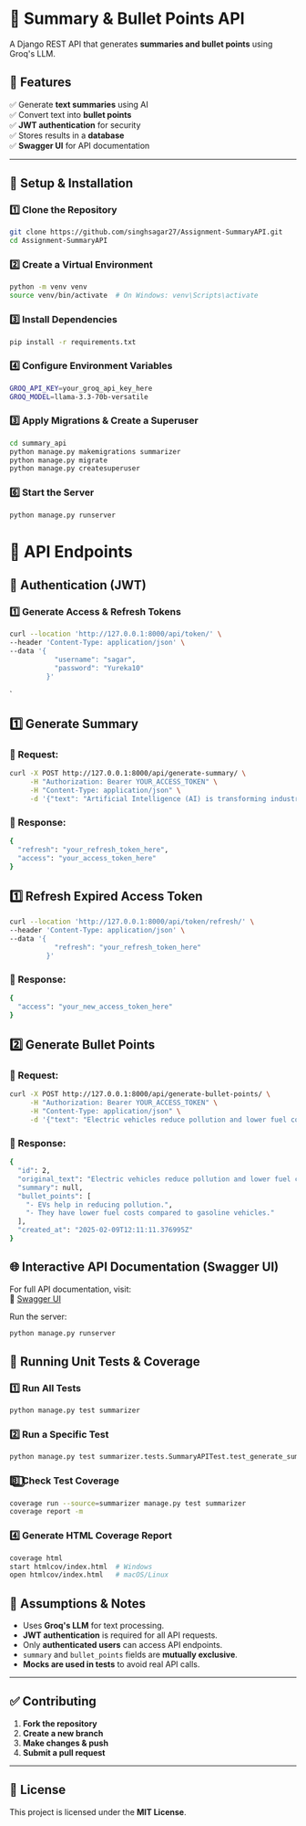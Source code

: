 # 🚀 Summary & Bullet Points API  

A Django REST API that generates **summaries and bullet points** using Groq's LLM.  

## 📌 Features  
✅ Generate **text summaries** using AI  
✅ Convert text into **bullet points**  
✅ **JWT authentication** for security  
✅ Stores results in a **database**  
✅ **Swagger UI** for API documentation  

---

## 🔧 **Setup & Installation**  

### 1️⃣ Clone the Repository  
```sh
git clone https://github.com/singhsagar27/Assignment-SummaryAPI.git
cd Assignment-SummaryAPI
```

### 2️⃣ Create a Virtual Environment
```sh
python -m venv venv
source venv/bin/activate  # On Windows: venv\Scripts\activate
```

### 3️⃣ Install Dependencies
```sh
pip install -r requirements.txt
```

### 4️⃣ Configure Environment Variables
```sh
GROQ_API_KEY=your_groq_api_key_here
GROQ_MODEL=llama-3.3-70b-versatile
```

### 3️⃣ Apply Migrations & Create a Superuser
```sh
cd summary_api
python manage.py makemigrations summarizer
python manage.py migrate
python manage.py createsuperuser
```

### 6️⃣ Start the Server
```sh
python manage.py runserver
```

# 📜 API Endpoints  
## 🔑 Authentication (JWT)  

### **1️⃣ Generate Access & Refresh Tokens**  
```sh
curl --location 'http://127.0.0.1:8000/api/token/' \
--header 'Content-Type: application/json' \
--data '{
           "username": "sagar",
           "password": "Yureka10"
         }'
```

`
## 1️⃣ Generate Summary  

### 📌 Request:  
```sh
curl -X POST http://127.0.0.1:8000/api/generate-summary/ \
     -H "Authorization: Bearer YOUR_ACCESS_TOKEN" \
     -H "Content-Type: application/json" \
     -d '{"text": "Artificial Intelligence (AI) is transforming industries."}'
```

### 📌 Response:  
```sh
{
  "refresh": "your_refresh_token_here",
  "access": "your_access_token_here"
}
```

## 1️⃣ Refresh Expired Access Token

```sh
curl --location 'http://127.0.0.1:8000/api/token/refresh/' \
--header 'Content-Type: application/json' \
--data '{
           "refresh": "your_refresh_token_here"
         }'
```

### 📌 Response:  
```sh
{
  "access": "your_new_access_token_here"
}
```

## 2️⃣ Generate Bullet Points 

### 📌 Request:  
```sh
curl -X POST http://127.0.0.1:8000/api/generate-bullet-points/ \
     -H "Authorization: Bearer YOUR_ACCESS_TOKEN" \
     -H "Content-Type: application/json" \
     -d '{"text": "Electric vehicles reduce pollution and lower fuel costs."}'
```

### 📌 Response:  
```sh
{
  "id": 2,
  "original_text": "Electric vehicles reduce pollution and lower fuel costs.",
  "summary": null,
  "bullet_points": [
    "- EVs help in reducing pollution.",
    "- They have lower fuel costs compared to gasoline vehicles."
  ],
  "created_at": "2025-02-09T12:11:11.376995Z"
}
```

## 🌐 Interactive API Documentation (Swagger UI)  
For full API documentation, visit:  
🔗 [Swagger UI](http://127.0.0.1:8000/swagger/)  

Run the server:  
```sh
python manage.py runserver
```

## 🧪 Running Unit Tests & Coverage
 
### 1️⃣ Run All Tests 
```sh
python manage.py test summarizer
```

### 2️⃣ Run a Specific Test
```sh
python manage.py test summarizer.tests.SummaryAPITest.test_generate_summary_valid_text
```

### 3️⃣⃣ Check Test Coverage
```sh
coverage run --source=summarizer manage.py test summarizer
coverage report -m
```

### 4️⃣ Generate HTML Coverage Report
```sh
coverage html
start htmlcov/index.html  # Windows
open htmlcov/index.html   # macOS/Linux
```

## 📖 Assumptions & Notes  
- Uses **Groq's LLM** for text processing.  
- **JWT authentication** is required for all API requests.  
- Only **authenticated users** can access API endpoints.  
- `summary` and `bullet_points` fields are **mutually exclusive**.  
- **Mocks are used in tests** to avoid real API calls.  

---

## ✅ Contributing  
1. **Fork the repository**  
2. **Create a new branch**  
3. **Make changes & push**  
4. **Submit a pull request**  

---

## 📃 License  
This project is licensed under the **MIT License**.  
